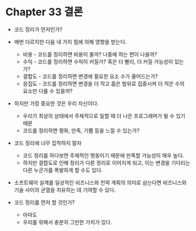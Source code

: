# Chapter 33 결론

- 코드 정리가 먼저인가?
- 매번 다르지만 다음 네 가지 힘에 의해 영향을 받는다.
    - 비용 - 코드를 정리하면 비용이 줄까? 나중에 하는 편이 나을까?
    - 수익 - 코드를 정리하면 수익이 커질가? 혹은 더 빨리, 더 커질 가능성이 있는가?
    - 결합도 - 코드를 정리하면 변경에 필요한 요소 수가 줄어드는가?
    - 응집도 - 코드를 정리하면 변경을 더 작고 좁은 범위로 집중시켜 더 적은 수의 요소만 다룰 수 있을까?

- 하지만 가장 중요한 것은 우리 자신이다.
    - 우리가 최상의 상태에서 주체적으로 일할 때 더 나은 프로그래머가 될 수 있기 때문
    - 코드를 정리하면 평화, 만족, 기쁨 등을 느낄 수 있는가?

- 코드 정리에 너무 집착하지 말자
    - 코드 정리를 하다보면 주체적인 행동이기 때문에 만족할 가능성이 매우 높다.
    - 하지만 결합도로 인해 정리가 다른 정리로 이어지게 되고, 이는 변경을 기다리는 다른 누군가를 폭발하게 할 수도 있다.

- 소프트웨어 설계를 일상적인 비즈니스와 전략 계획의 의미로 삼는다면 비즈니스와 기술 사이의 균열을 치유하는 데 기여할 수 있다.
- 코드 정리를 먼저 할 것인가?
    - 아마도
    - 우리를 위해서 충분히 그만한 가치가 있다.
